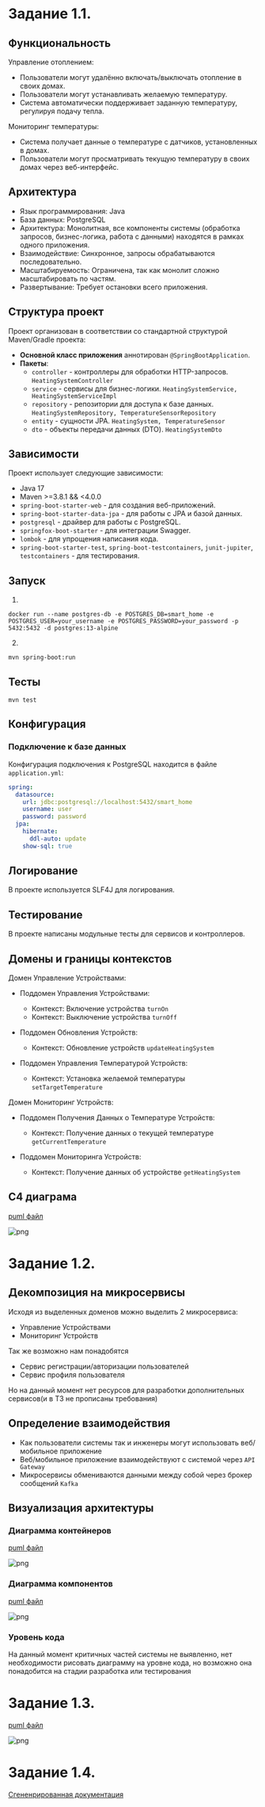 # Задание 1.1.

## Функциональность

Управление отоплением:

- Пользователи могут удалённо включать/выключать отопление в своих домах.
- Пользователи могут устанавливать желаемую температуру.
- Система автоматически поддерживает заданную температуру, регулируя подачу тепла.

Мониторинг температуры:

- Система получает данные о температуре с датчиков, установленных в домах.
- Пользователи могут просматривать текущую температуру в своих домах через веб-интерфейс.

## Архитектура

- Язык программирования: Java
- База данных: PostgreSQL
- Архитектура: Монолитная, все компоненты системы (обработка запросов, бизнес-логика, работа с данными) находятся в рамках одного приложения.
- Взаимодействие: Синхронное, запросы обрабатываются последовательно.
- Масштабируемость: Ограничена, так как монолит сложно масштабировать по частям.
- Развертывание: Требует остановки всего приложения.

## Структура проект

Проект организован в соответствии со стандартной структурой Maven/Gradle проекта:

- **Основной класс приложения** аннотирован `@SpringBootApplication`.
- **Пакеты**:
    - `controller` - контроллеры для обработки HTTP-запросов. `HeatingSystemController`
    - `service` - сервисы для бизнес-логики. `HeatingSystemService, HeatingSystemServiceImpl`
    - `repository` - репозитории для доступа к базе данных. `HeatingSystemRepository, TemperatureSensorRepository`
    - `entity` - сущности JPA. `HeatingSystem, TemperatureSensor`
    - `dto` - объекты передачи данных (DTO). `HeatingSystemDto`

## Зависимости

Проект использует следующие зависимости:

- Java 17
- Maven >=3.8.1 && <4.0.0
- `spring-boot-starter-web` - для создания веб-приложений.
- `spring-boot-starter-data-jpa` - для работы с JPA и базой данных.
- `postgresql` - драйвер для работы с PostgreSQL.
- `springfox-boot-starter` - для интеграции Swagger.
- `lombok` - для упрощения написания кода.
- `spring-boot-starter-test`, `spring-boot-testcontainers`, `junit-jupiter`, `testcontainers` - для тестирования.

## Запуск

1.

``` shell
docker run --name postgres-db -e POSTGRES_DB=smart_home -e POSTGRES_USER=your_username -e POSTGRES_PASSWORD=your_password -p 5432:5432 -d postgres:13-alpine
```

2.

``` shell
mvn spring-boot:run
```

## Тесты

``` shell
mvn test
```

## Конфигурация

### Подключение к базе данных

Конфигурация подключения к PostgreSQL находится в файле `application.yml`:

```yaml
spring:
  datasource:
    url: jdbc:postgresql://localhost:5432/smart_home
    username: user
    password: password
  jpa:
    hibernate:
      ddl-auto: update
    show-sql: true
```

## Логирование

В проекте используется SLF4J для логирования.

## Тестирование

В проекте написаны модульные тесты для сервисов и контроллеров.

## Домены и границы контекстов

Домен Управление Устройствами:
  - Поддомен Управления Устройствами:
    - Контекст: Включение устройства `turnOn`
    - Контекст: Выключение устройства `turnOff`

  - Поддомен Обновления Устройств:
    - Контекст: Обновление устройств `updateHeatingSystem`
    
  - Поддомен Управления Температурой Устройств:
    - Контекст: Установка желаемой температуры `setTargetTemperature`

Домен Мониторинг Устройств:
  - Поддомен Получения Данных о Температуре Устройств:
      - Контекст: Получение данных о текущей температуре `getCurrentTemperature`

  - Поддомен Мониторинга Устройств:
      - Контекст: Получение данных об устройстве `getHeatingSystem`

## C4 диаграма

[puml файл](./Task1_1/Task1_1.puml)

![png](./Task1_1/Task1_1.png)


# Задание 1.2.

## Декомпозиция на микросервисы

Исходя из выделенных доменов можно выделить 2 микросервиса:
- Управление Устройствами
- Мониторинг Устройств

Так же возможно нам понадобятся
- Сервис регистрации/авторизации пользователей
- Сервис профиля пользователя

Но на данный момент нет ресурсов для разработки дополнительных 
сервисов(и в ТЗ не прописаны требования)

## Определение взаимодействия

- Как пользователи системы так и инженеры могут использовать веб/мобильное приложение
- Веб/мобильное приложение взаимодействуют с системой через `API Gateway`
- Микросервисы обмениваются данными между собой через брокер сообщений `Kafka`


## Визуализация архитектуры

### Диаграмма контейнеров

[puml файл](./Task1_2/Task1_2_Containers.puml)

![png](./Task1_2/Task1_2_Containers.png)

### Диаграмма компонентов

[puml файл](./Task1_2/Task1_2_Components.puml)

![png](./Task1_2/Task1_2_Components.png)

### Уровень кода

На данный момент критичных частей системы не выявленно, нет необходимости рисовать диаграмму на уровне кода, но возможно она понадобится на стадии разработка или тестирования

# Задание 1.3.

[puml файл](./Task1_3/Task1_3.puml)

![png](./Task1_3/Task1_3-ER.png)

# Задание 1.4.

[Сгененрированная документация](./Task1_4/site)
